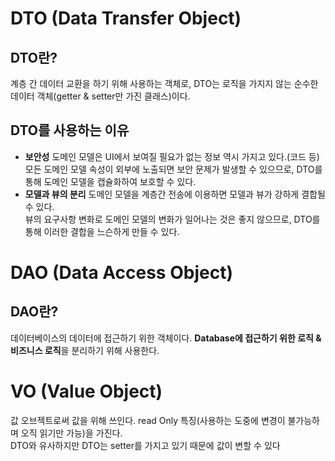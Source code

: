 # DTO (Data Transfer Object)
## DTO란?
계층 간 데이터 교환을 하기 위해 사용하는 객체로, DTO는 로직을 가지지 않는 순수한 데이터 객체(getter & setter만 가진 클래스)이다.

## DTO를 사용하는 이유
- <strong>보안성</strong>
도메인 모델은 UI에서 보여질 필요가 없는 정보 역시 가지고 있다.(코드 등)<br>
모든 도메인 모델 속성이 외부에 노출되면 보안 문제가 발생할 수 있으므로, DTO를 통해 도메인 모델을 캡슐화하여 보호할 수 있다.
- <strong>모델과 뷰의 분리</strong>
도메인 모델을 계층간 전송에 이용하면 모델과 뷰가 강하게 결합될 수 있다.<br>
뷰의 요구사항 변화로 도메인 모델의 변화가 일어나는 것은 좋지 않으므로, DTO를 통해 이러한 결합을 느슨하게 만들 수 있다.

# DAO (Data Access Object)
## DAO란?
데이터베이스의 데이터에 접근하기 위한 객체이다. <strong>Database에 접근하기 위한 로직 & 비즈니스 로직</strong>을 분리하기 위해 사용한다.

# VO (Value Object)
값 오브젝트로써 값을 위해 쓰인다. read Only 특징(사용하는 도중에 변경이 불가능하며 오직 읽기만 가능)을 가진다.<br>
DTO와 유사하지만 DTO는 setter를 가지고 있기 때문에 값이 변할 수 있다
